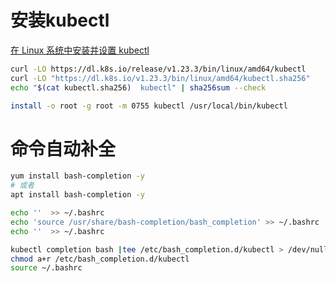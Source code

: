 

# 安装kubectl

[在 Linux 系统中安装并设置 kubectl](https://kubernetes.io/zh-cn/docs/tasks/tools/install-kubectl-linux/)
```bash
curl -LO https://dl.k8s.io/release/v1.23.3/bin/linux/amd64/kubectl 
curl -LO "https://dl.k8s.io/v1.23.3/bin/linux/amd64/kubectl.sha256"
echo "$(cat kubectl.sha256)  kubectl" | sha256sum --check

install -o root -g root -m 0755 kubectl /usr/local/bin/kubectl
```


# 命令自动补全
```bash
yum install bash-completion -y
# 或者
apt install bash-completion -y

echo ''  >> ~/.bashrc
echo 'source /usr/share/bash-completion/bash_completion' >> ~/.bashrc
echo ''  >> ~/.bashrc

kubectl completion bash |tee /etc/bash_completion.d/kubectl > /dev/null
chmod a+r /etc/bash_completion.d/kubectl
source ~/.bashrc
```